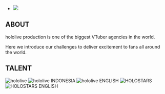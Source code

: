 
+   ![](https://hololivepro.com/wp-content/uploads/2024/03/0311_topkv_pc.png)

## ABOUT

hololive production is one of the biggest VTuber agencies in the world.

Here we introduce our challenges to deliver excitement to fans all around the world.


## TALENT
![hololive](https://hololivepro.com/wp-content/themes/hololive_production/images/top_logo_hololive.svg)
![hololive INDONESIA](https://hololivepro.com/wp-content/themes/hololive_production/images/top_logo_hololive_id.svg)
![hololive ENGLISH](https://hololivepro.com/wp-content/themes/hololive_production/images/top_logo_hololive_en.svg)
![HOLOSTARS](https://hololivepro.com/wp-content/themes/hololive_production/images/top_logo_holostars.svg)
![HOLOSTARS ENGLISH](https://hololivepro.com/wp-content/themes/hololive_production/images/top_logo_holostars_en.svg)
